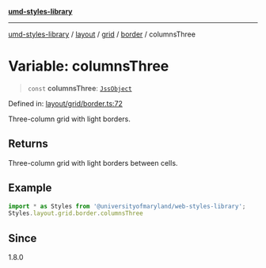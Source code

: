 [**umd-styles-library**](../../../../../../README.md)

***

[umd-styles-library](../../../../../../modules.md) / [layout](../../../../../README.md) / [grid](../../../README.md) / [border](../README.md) / columnsThree

# Variable: columnsThree

> `const` **columnsThree**: [`JssObject`](../../../../../../utilities/namespaces/transform/type-aliases/JssObject.md)

Defined in: [layout/grid/border.ts:72](https://github.com/UMD-Digital/design-system/blob/2d95010ba8e3e1595ebab66599330577b600c5fb/packages/styles/source/layout/grid/border.ts#L72)

Three-column grid with light borders.

## Returns

Three-column grid with light borders between cells.

## Example

```typescript
import * as Styles from '@universityofmaryland/web-styles-library';
Styles.layout.grid.border.columnsThree
```

## Since

1.8.0
